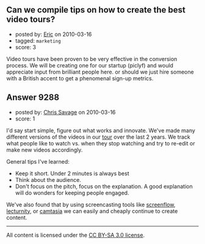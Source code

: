 ## Can we compile tips on how to create the best video tours?

- posted by: [Eric](https://stackexchange.com/users/-1/1832-eric) on 2010-03-16
- tagged: `marketing`
- score: 3

Video tours have been proven to be very effective in the conversion process. We will be creating one for our startup (piclyf) and would appreciate input from brilliant people here. or should we just hire someone with a British accent to get a phenomenal sign-up metrics.


## Answer 9288

- posted by: [Chris Savage](https://stackexchange.com/users/-1/2457-chris-savage) on 2010-03-16
- score: 1

<p>I'd say start simple, figure out what works and innovate. We've made many different versions of the videos in our <a href="http://wistia.com/product/tour" rel="nofollow">tour</a> over the last 2 years. We track what people like to watch vs. when they stop watching and try to re-edit or make new videos accordingly.</p>

<p>General tips I've learned:</p>

<ul>
<li>Keep it short. Under 2 minutes is always best</li>
<li>Think about the audience.</li>
<li>Don't focus on the pitch, focus on the explanation. A good explanation will do wonders for keeping people engaged.</li>
</ul>

<p>We've also found that by using screencasting tools like <a href="http://www.telestream.net/screen-flow/overview.htm" rel="nofollow">screenflow</a>, <a href="http://www.lecturnity.co.uk/en/couk/" rel="nofollow">lecturnity</a>, or <a href="http://www.techsmith.com/camtasia.asp" rel="nofollow">camtasia</a> we can easily and cheaply continue to create content.</p>




---

All content is licensed under the [CC BY-SA 3.0 license](https://creativecommons.org/licenses/by-sa/3.0/).
